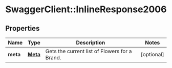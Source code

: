 # SwaggerClient::InlineResponse2006

## Properties
Name | Type | Description | Notes
------------ | ------------- | ------------- | -------------
**meta** | [**Meta**](Meta.md) | Gets the current list of Flowers for a Brand. | [optional] 


